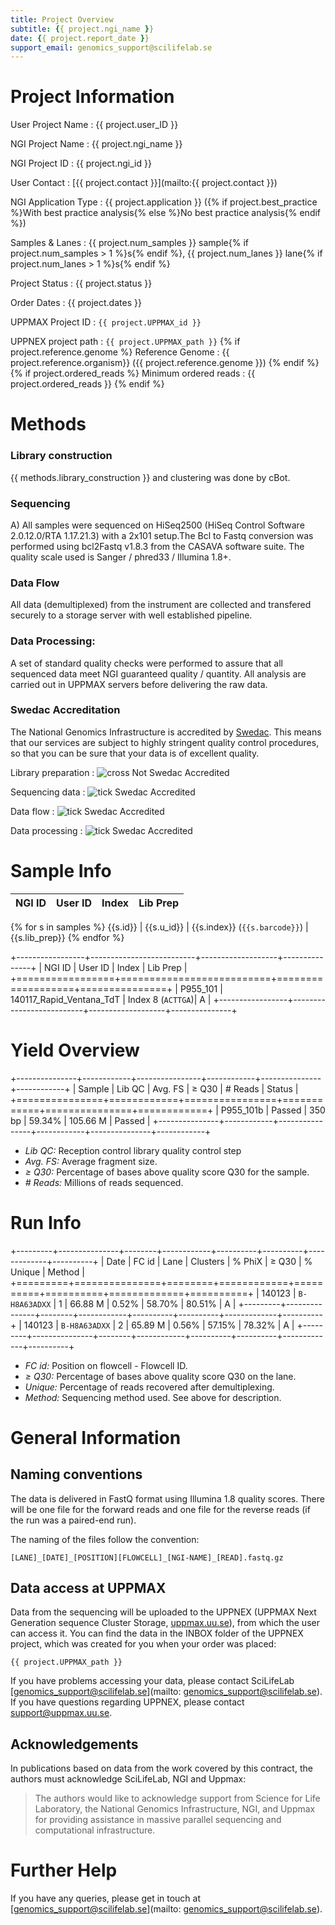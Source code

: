 ```yaml
---
title: Project Overview
subtitle: {{ project.ngi_name }}
date: {{ project.report_date }}
support_email: genomics_support@scilifelab.se
---
```


# Project Information

User Project Name
:   {{ project.user_ID }}

NGI Project Name
:   {{ project.ngi_name }}

NGI Project ID
:   {{ project.ngi_id }}

User Contact
:   [{{ project.contact }}](mailto:{{ project.contact }})

NGI Application Type
:   {{ project.application }} ({% if project.best_practice %}With best practice analysis{% else %}No best practice analysis{% endif %})

Samples &amp; Lanes
:   {{ project.num_samples }} sample{% if project.num_samples > 1 %}s{% endif %}, {{ project.num_lanes }} lane{% if project.num_lanes > 1 %}s{% endif %}

Project Status
:   {{ project.status }}

Order Dates
:   {{ project.dates }}

UPPMAX Project ID
:   `{{ project.UPPMAX_id }}`

UPPNEX project path
:   `{{ project.UPPMAX_path }}`
{% if project.reference.genome %}
Reference Genome
:   {{ project.reference.organism}} ({{ project.reference.genome }})
{% endif %}{% if project.ordered_reads %}
Minimum ordered reads
:   {{ project.ordered_reads }}
{% endif %}
 
# Methods

### Library construction

{{ methods.library_construction }} and clustering was done by cBot.

### Sequencing
A) All samples were sequenced on HiSeq2500 (HiSeq Control
    Software 2.0.12.0/RTA 1.17.21.3) with a 2x101 setup.The Bcl to
    Fastq conversion was performed using bcl2Fastq v1.8.3 from the
    CASAVA software suite. The quality scale used is Sanger /
    phred33 / Illumina 1.8+.

### Data Flow
All data (demultiplexed) from the instrument are collected and transfered securely
to a storage server with well established pipeline.

### Data Processing:
A set of standard quality checks were performed to assure that all sequenced data
meet NGI guaranteed quality / quantity. All analysis are carried out in UPPMAX servers
before delivering the raw data.

### Swedac Accreditation
The National Genomics Infrastructure is accredited by [Swedac](http://www.swedac.se).
This means that our services are subject to highly stringent quality control procedures,
so that you can be sure that your data is of excellent quality.

Library preparation
:   ![cross] Not Swedac Accredited

Sequencing data
:   ![tick] Swedac Accredited

Data flow
:   ![tick] Swedac Accredited

Data processing
:   ![tick] Swedac Accredited

# Sample Info

NGI ID | User ID | Index | Lib Prep
-------|---------|-------|---------
{% for s in samples %}
{{s.id}} | {{s.u_id}} | {{s.index}} (`{{s.barcode}}`) | {{s.lib_prep}}
{% endfor %}

+-----------------+--------------------------+-------------------+---------------+
| NGI ID          | User ID                  | Index             | Lib Prep      |
+=================+==========================+===================+===============+
| P955_101        | 140117_Rapid_Ventana_TdT | Index 8 (`ACTTGA`)| A             |
+-----------------+--------------------------+-------------------+---------------+

# Yield Overview

+---------------+------------+----------------+------------+---------------+------------+
| Sample        | Lib QC     | Avg. FS        | &ge; Q30   | # Reads       | Status     |
+===============+============+================+============+===============+============+
| P955_101b     | Passed     | 350 bp         | 59.34%     | 105.66 M      | Passed     |
+---------------+------------+----------------+------------+---------------+------------+

* _Lib QC:_ Reception control library quality control step
* _Avg. FS:_ Average fragment size.
* _&ge; Q30:_ Percentage of bases above quality score Q30 for the sample.
* _# Reads:_ Millions of reads sequenced.

# Run Info
+---------+---------------+--------+------------+----------+----------+-------------+----------+
| Date    | FC id         | Lane   | Clusters   | % PhiX   | &ge; Q30 | % Unique    | Method   |
+=========+===============+========+============+==========+==========+=============+==========+
| 140123  | `B-H8A63ADXX` | 1      | 66.88 M    | 0.52%     | 58.70%  | 80.51%      | A        |
+---------+---------------+--------+------------+----------+----------+-------------+----------+
| 140123  | `B-H8A63ADXX` | 2      | 65.89 M    | 0.56%     | 57.15%  | 78.32%      | A        |
+---------+---------------+--------+------------+----------+----------+-------------+----------+

* _FC id:_ Position on flowcell - Flowcell ID.
* _&ge; Q30:_ Percentage of bases above quality score Q30 on the lane.
* _Unique:_ Percentage of reads recovered after demultiplexing.
* _Method:_ Sequencing method used. See above for description.

# General Information

## Naming conventions

The data is delivered in FastQ format using Illumina 1.8 quality scores.
There will be one file for the forward reads and one file for the
reverse reads (if the run was a paired-end run).

The naming of the files follow the convention:

```
[LANE]_[DATE]_[POSITION][FLOWCELL]_[NGI-NAME]_[READ].fastq.gz
```

## Data access at UPPMAX

Data from the sequencing will be uploaded to the UPPNEX (UPPMAX Next
Generation sequence Cluster Storage, [uppmax.uu.se](http://www.uppmax.uu.se)),
from which the user can access it. You can find the data in the INBOX folder of the
UPPNEX project, which was created for you when your order was placed: 

```
{{ project.UPPMAX_path }}
```


If you have problems accessing your data, please contact SciLifeLab
[genomics_support@scilifelab.se](mailto: genomics_support@scilifelab.se).
If you have questions regarding UPPNEX, please contact
[support@uppmax.uu.se](mailto:support@uppmax.uu.se).

## Acknowledgements

In publications based on data from the work covered by this contract,
the authors must acknowledge SciLifeLab, NGI and Uppmax:

> The authors would like to acknowledge support from Science for Life Laboratory,
> the National Genomics Infrastructure, NGI, and Uppmax for providing
> assistance in massive parallel sequencing and computational infrastructure.

# Further Help
If you have any queries, please get in touch at
[genomics_support@scilifelab.se](mailto: genomics_support@scilifelab.se).

[tick]: tick.png
[cross]: cross.png